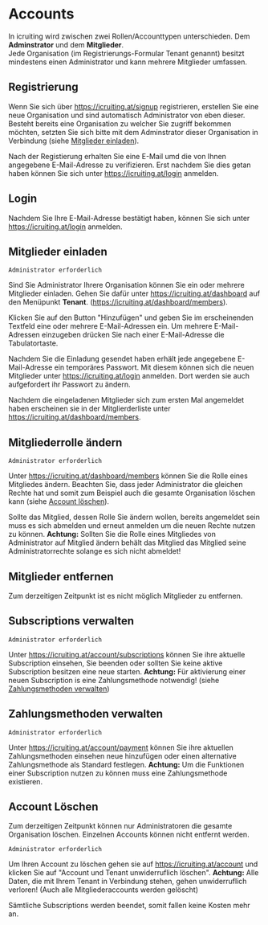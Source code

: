 # Accounts

In icruiting wird zwischen zwei Rollen/Accounttypen unterschieden. Dem **Adminstrator** und dem **Mitglieder**.\
Jede Organisation (im Registrierungs-Formular Tenant genannt) besitzt mindestens einen Administrator und kann mehrere Mitglieder umfassen.

## Registrierung

Wenn Sie sich über https://icruiting.at/signup registrieren, erstellen Sie eine neue Organisation und sind automatisch Administrator von eben dieser.
Besteht bereits eine Organisation zu welcher Sie zugriff bekommen möchten, setzten Sie sich bitte mit dem Adminstrator dieser Organisation in Verbindung (siehe [Mitglieder einladen](#mitglieder-einladen)).

Nach der Registierung erhalten Sie eine E-Mail umd die von Ihnen angegebene E-Mail-Adresse zu verifizieren. Erst nachdem Sie dies getan haben können Sie sich unter https://icruiting.at/login anmelden.

## Login

Nachdem Sie Ihre E-Mail-Adresse bestätigt haben, können Sie sich unter https://icruiting.at/login anmelden.

## Mitglieder einladen

`Administrator erforderlich`

Sind Sie Administrator Ihrere Organisation können Sie ein oder mehrere Mitglieder einladen. Gehen Sie dafür unter https://icruiting.at/dashboard auf den Menüpunkt **Tenant**. (https://icruiting.at/dashboard/members).

Klicken Sie auf den Button "Hinzufügen" und geben Sie im erscheinenden Textfeld eine oder mehrere E-Mail-Adressen ein. Um mehrere E-Mail-Adressen einzugeben drücken Sie nach einer E-Mail-Adresse die Tabulatortaste.

Nachdem Sie die Einladung gesendet haben erhält jede angegebene E-Mail-Adresse ein temporäres Passwort. Mit diesem können sich die neuen Mitglieder unter https://icruiting.at/login anmelden. Dort werden sie auch aufgefordert ihr Passwort zu ändern.

Nachdem die eingeladenen Mitglieder sich zum ersten Mal angemeldet haben erscheinen sie in der Mitglierderliste unter https://icruiting.at/dashboard/members.

## Mitgliederrolle ändern

`Administrator erforderlich`

Unter https://icruiting.at/dashboard/members können Sie die Rolle eines Mitgliedes ändern. Beachten Sie, dass jeder Administrator die gleichen Rechte hat und somit zum Beispiel auch die gesamte Organisation löschen kann (siehe [Account löschen](#account-löschen)).

Sollte das Mitglied, dessen Rolle Sie ändern wollen, bereits angemeldet sein muss es sich abmelden und erneut anmelden um die neuen Rechte nutzen zu können. **Achtung:** Sollten Sie die Rolle eines Mitgliedes von Administrator auf Mitglied ändern behält das Mitglied das Mitglied seine Administratorrechte solange es sich nicht abmeldet!

## Mitglieder entfernen

Zum derzeitigen Zeitpunkt ist es nicht möglich Mitglieder zu entfernen.

## Subscriptions verwalten

`Administrator erforderlich`

Unter https://icruiting.at/account/subscriptions können Sie ihre aktuelle Subscription einsehen, Sie beenden oder sollten Sie keine aktive Subscription besitzen eine neue starten. **Achtung:** Für aktivierung einer neuen Subscription is eine Zahlungsmethode notwendig! (siehe [Zahlungsmethoden verwalten](#zahlungsmethoden-verwalten))

## Zahlungsmethoden verwalten

`Administrator erforderlich`

Unter https://icruiting.at/account/payment können Sie ihre aktuellen Zahlungsmethoden einsehen neue hinzufügen oder einen alternative Zahlungsmethode als Standard festlegen. **Achtung:** Um die Funktionen einer Subscription nutzen zu können muss eine Zahlungsmethode existieren.

## Account Löschen

Zum derzeitigen Zeitpunkt können nur Administratoren die gesamte Organisation löschen. Einzelnen Accounts können nicht entfernt werden.

`Administrator erforderlich`

Um Ihren Account zu löschen gehen sie auf https://icruiting.at/account und klicken Sie auf "Account und Tenant unwiderruflich löschen". **Achtung:** Alle Daten, die mit Ihrem Tenant in Verbindung stehen, gehen unwiderruflich verloren! (Auch alle Mitgliederaccounts werden gelöscht)

Sämtliche Subscriptions werden beendet, somit fallen keine Kosten mehr an.

